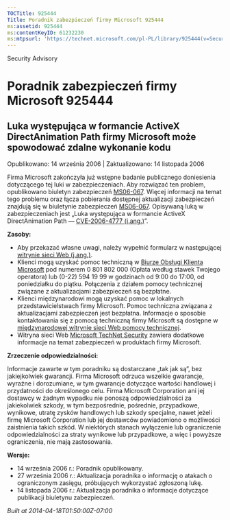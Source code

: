 ```yaml
---
TOCTitle: 925444
Title: Poradnik zabezpieczeń firmy Microsoft 925444
ms:assetid: 925444
ms:contentKeyID: 61232230
ms:mtpsurl: 'https://technet.microsoft.com/pl-PL/library/925444(v=Security.10)'
---
```


Security Advisory

Poradnik zabezpieczeń firmy Microsoft 925444
============================================

Luka występująca w formancie ActiveX DirectAnimation Path firmy Microsoft może spowodować zdalne wykonanie kodu
---------------------------------------------------------------------------------------------------------------

Opublikowano: 14 września 2006 | Zaktualizowano: 14 listopada 2006

Firma Microsoft zakończyła już wstępne badanie publicznego doniesienia dotyczącego tej luki w zabezpieczeniach. Aby rozwiązać ten problem, opublikowano biuletyn zabezpieczeń [MS06-067](http://technet.microsoft.com/security/bulletin/ms06-067). Więcej informacji na temat tego problemu oraz łącza pobierania dostępnej aktualizacji zabezpieczeń znajdują się w biuletynie zabezpieczeń [MS06-067](http://technet.microsoft.com/security/bulletin/ms06-067). Opisywaną luką w zabezpieczeniach jest „Luka występująca w formancie ActiveX DirectAnimation Path — [CVE-2006-4777 (j.ang.)](http://www.cve.mitre.org/cgi-bin/cvename.cgi?name=cve-2006-4777)”.

**Zasoby:**

-   Aby przekazać własne uwagi, należy wypełnić formularz w następującej [witrynie sieci Web (j.ang.)](https://support.microsoft.com/common/survey.aspx?scid=sw;en;1257&amp;showpage=1&amp;ws=technet&amp;sd=tech).
-   Klienci mogą uzyskać pomoc techniczną w [Biurze Obsługi Klienta Microsoft](http://support.microsoft.com/contactus/?ws=support) pod numerem 0 801 802 000 (Opłata według stawek Twojego operatora) lub (0-22) 594 19 99 w godzinach od 9:00 do 17:00, od poniedziałku do piątku. Połączenia z działem pomocy technicznej związane z aktualizacjami zabezpieczeń są bezpłatne.
-   Klienci międzynarodowi mogą uzyskać pomoc w lokalnych przedstawicielstwach firmy Microsoft. Pomoc techniczna związana z aktualizacjami zabezpieczeń jest bezpłatna. Informacje o sposobie kontaktowania się z pomocą techniczną firmy Microsoft są dostępne w [międzynarodowej witrynie sieci Web pomocy technicznej](http://go.microsoft.com/fwlink/?linkid=21155).
-   Witryna sieci Web [Microsoft TechNet Security](http://www.microsoft.com/poland/technet/security/) zawiera dodatkowe informacje na temat zabezpieczeń w produktach firmy Microsoft.

**Zrzeczenie odpowiedzialności:**

Informacje zawarte w tym poradniku są dostarczane „tak jak są”, bez jakiejkolwiek gwarancji. Firma Microsoft odrzuca wszelkie gwarancje, wyraźne i dorozumiane, w tym gwarancje dotyczące wartości handlowej i przydatności do określonego celu. Firma Microsoft Corporation ani jej dostawcy w żadnym wypadku nie ponoszą odpowiedzialności za jakiekolwiek szkody, w tym bezpośrednie, pośrednie, przypadkowe, wynikowe, utratę zysków handlowych lub szkody specjalne, nawet jeżeli firmę Microsoft Corporation lub jej dostawców powiadomiono o możliwości zaistnienia takich szkód. W niektórych stanach wyłączenie lub ograniczenie odpowiedzialności za straty wynikowe lub przypadkowe, a więc i powyższe ograniczenia, nie mają zastosowania.

**Wersje:**

-   14 września 2006 r.: Poradnik opublikowany.
-   27 września 2006 r.: Aktualizacja poradnika o informację o atakach o ograniczonym zasięgu, próbujących wykorzystać zgłoszoną lukę.
-   14 listopada 2006 r.: Aktualizacja poradnika o informacje dotyczące publikacji biuletynu zabezpieczeń.

*Built at 2014-04-18T01:50:00Z-07:00*
